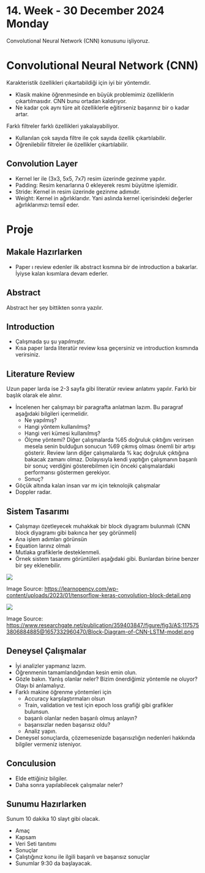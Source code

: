 # 14. Week - 30 December 2024 Monday
Convolutional Neural Network (CNN) konusunu işliyoruz.

# Convolutional Neural Network (CNN)
Karakteristik özellikleri çıkartabildiği için iyi bir yöntemdir.
* Klasik makine öğrenmesinde en büyük problemimiz özelliklerin çıkartılmasıdır. CNN bunu ortadan kaldırıyor.
* Ne kadar çok aynı türe ait özelliklerle eğitirseniz başarınız bir o kadar artar.

Farklı filtreler farklı özellikleri yakalayabiliyor.
* Kullanılan çok sayıda filtre ile çok sayıda özellik çıkartılabilir.
* Öğrenilebilir filtreler ile özellikler çıkartılabilir.

## Convolution Layer
* Kernel ler ile (3x3, 5x5, 7x7) resim üzerinde gezinme yapılır.
* Padding: Resim kenarlarına 0 ekleyerek resmi büyütme işlemidir.
* Stride: Kernel in resim üzerinde gezinme adımıdır.
* Weight: Kernel in ağırlıklarıdır. Yani aslında kernel içerisindeki değerler ağırlıklarımızı temsil eder.

# Proje

## Makale Hazırlarken
* Paper ı review edenler ilk abstract kısmına bir de introduction a bakarlar. İyiyse kalan kısımlara devam ederler.

##  Abstract
Abstract her şey bittikten sonra yazılır.

## Introduction
* Çalışmada şu şu yapılmıştır.
* Kısa paper larda literatür review kısa geçersiniz ve introduction kısmında verirsiniz.

## Literature Review
Uzun paper larda ise 2-3 sayfa gibi literatür review anlatımı yapılır. Farklı bir başlık olarak ele alınır.
  * İncelenen her çalışmayı bir paragrafta anlatman lazım. Bu paragraf aşağıdaki bilgileri içermelidir.
    * Ne yapılmış?
    * Hangi yöntem kullanılmış?
    * Hangi veri kümesi kullanılmış?
    * Ölçme yöntemi? Diğer çalışmalarda %65 doğruluk çıktığını verirsen mesela senin bulduğun sonucun %69 çıkmış olması önemli bir artışı gösterir. Review ların diğer çalışmalarda % kaç doğruluk çıktığına bakacak zamanı olmaz. Dolayısıyla kendi yaptığın çalışmanın başarılı bir sonuç verdiğini gösterebilmen için önceki çalışmalardaki performansı göstermen gerekiyor.
    * Sonuç?
  * Göçük altında kalan insan var mı için teknolojik çalışmalar
  * Doppler radar.

## Sistem Tasarımı
* Çalışmayı özetleyecek muhakkak bir block diyagramı bulunmalı (CNN block diyagramı gibi bakınca her şey görünmeli)
* Ana işlem adımları görünsün
* Equation larınız olmalı
* Mutlaka grafiklerle desteklenmeli.
* Örnek sistem tasarımı görüntüleri aşağıdaki gibi. Bunlardan birine benzer bir şey eklenebilir.

![](https://learnopencv.com/wp-content/uploads/2023/01/tensorflow-keras-convolution-block-detail.png)

Image Source: https://learnopencv.com/wp-content/uploads/2023/01/tensorflow-keras-convolution-block-detail.png

![](https://www.researchgate.net/publication/359403847/figure/fig3/AS:1175753806884885@1657332960470/Block-Diagram-of-CNN-LSTM-model.png)

Image Source: https://www.researchgate.net/publication/359403847/figure/fig3/AS:1175753806884885@1657332960470/Block-Diagram-of-CNN-LSTM-model.png

## Deneysel Çalışmalar
* İyi analizler yapmanız lazım.
* Öğrenmenin tamamlandığından kesin emin olun.
* Gözle bakın. Yanlış olanlar neler? Bizim önerdiğimiz yöntemle ne oluyor? Olayı bi anlamalıyız.
* Farklı makine öğrenme yöntemleri için 
  * Accuracy karşılaştırmaları olsun
  * Train, validation ve test için epoch loss grafiği gibi grafikler bulunsun.
  * başarılı olanlar neden başarılı olmuş anlayın?
  * başarısızlar neden başarısız oldu?
  * Analiz yapın.
* Deneysel sonuçlarda, çözemesenizde başarısızlığın nedenleri hakkında bilgiler vermeniz isteniyor.

## Conculusion
* Elde ettiğiniz bilgiler.
* Daha sonra yapılabilecek çalışmalar neler?

## Sunumu Hazırlarken

Sunum 10 dakika 10 slayt gibi olacak.
* Amaç
* Kapsam
* Veri Seti tanıtımı
* Sonuçlar
* Çalıştığınız konu ile ilgili başarılı ve başarısız sonuçlar
* Sunumlar 9:30 da başlayacak.
